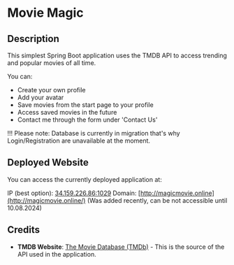 # Movie Magic

## Description

This simplest Spring Boot application uses the TMDB API to access trending and popular movies of all time.

You can:
- Create your own profile
- Add your avatar
- Save movies from the start page to your profile
- Access saved movies in the future
- Contact me through the form under 'Contact Us'

!!! Please note:
Database is currently in migration that's why Login/Registration are unavailable at the moment.

## Deployed Website

You can access the currently deployed application at:

IP (best option): [34.159.226.86:1029](http://34.159.226.86:1029/)
Domain: [http://magicmovie.online](http://magicmovie.online/) (Was added recently, can be not accessible until 10.08.2024)

## Credits

- **TMDB Website**: [The Movie Database (TMDb)](https://www.themoviedb.org/?language=de) - This is the source of the API used in the application.
